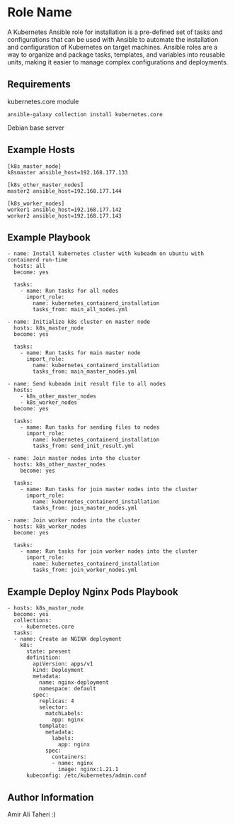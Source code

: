 Role Name
=========

A Kubernetes Ansible role for installation is a pre-defined set of tasks and configurations that can be used with Ansible to automate the installation and configuration of Kubernetes on target machines. Ansible roles are a way to organize and package tasks, templates, and variables into reusable units, making it easier to manage complex configurations and deployments.

Requirements
------------
kubernetes.core module
```
ansible-galaxy collection install kubernetes.core
```

Debian base server

Example Hosts
----------------

```
[k8s_master_node]
k8smaster ansible_host=192.168.177.133

[k8s_other_master_nodes]
master2 ansible_host=192.168.177.144

[k8s_worker_nodes]
worker1 ansible_host=192.168.177.142
worker2 ansible_host=192.168.177.143
```

Example Playbook
----------------

```
- name: Install kubernetes cluster with kubeadm on ubuntu with containerd run-time
  hosts: all
  become: yes

  tasks:
    - name: Run tasks for all nodes
      import_role:
        name: kubernetes_containerd_installation
        tasks_from: main_all_nodes.yml

- name: Initialize k8s cluster on master node
  hosts: k8s_master_node
  become: yes

  tasks:
    - name: Run tasks for main master node
      import_role:
        name: kubernetes_containerd_installation
        tasks_from: main_master_nodes.yml

- name: Send kubeadm init result file to all nodes
  hosts:
    - k8s_other_master_nodes
    - k8s_worker_nodes
  become: yes

  tasks:
    - name: Run tasks for sending files to nodes
      import_role:
        name: kubernetes_containerd_installation
        tasks_from: send_init_result.yml

- name: Join master nodes into the cluster
  hosts: k8s_other_master_nodes
    become: yes

  tasks:
    - name: Run tasks for join master nodes into the cluster
      import_role:
        name: kubernetes_containerd_installation
        tasks_from: join_master_nodes.yml

- name: Join worker nodes into the cluster
  hosts: k8s_worker_nodes
  become: yes

  tasks:
    - name: Run tasks for join worker nodes into the cluster
      import_role:
        name: kubernetes_containerd_installation
        tasks_from: join_worker_nodes.yml
```

Example Deploy Nginx Pods Playbook
----------------
```
- hosts: k8s_master_node
  become: yes
  collections:
    - kubernetes.core
  tasks:
  - name: Create an NGINX deployment
    k8s:
      state: present
      definition:
        apiVersion: apps/v1
        kind: Deployment
        metadata:
          name: nginx-deployment
          namespace: default
        spec:
          replicas: 4
          selector:
            matchLabels:
              app: nginx
          template:
            metadata:
              labels:
                app: nginx
            spec:
              containers:
              - name: nginx
                image: nginx:1.21.1
      kubeconfig: /etc/kubernetes/admin.conf
```
Author Information
------------------

Amir Ali Taheri :)
